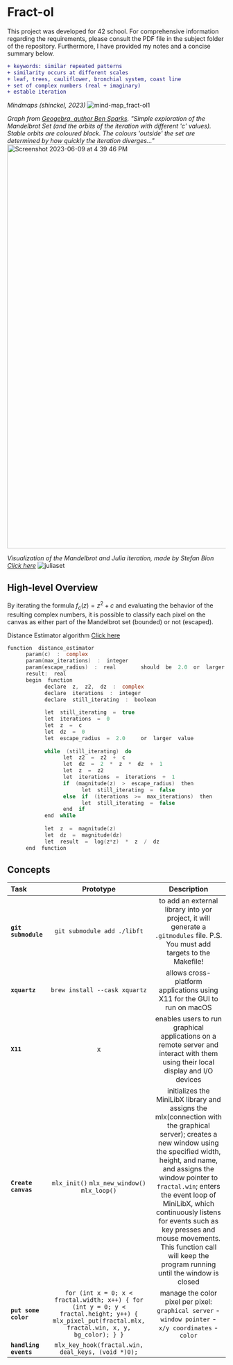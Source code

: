 # Fract-ol
This project was developed for 42 school. For comprehensive information regarding the requirements, please consult the PDF file in the subject folder of the repository. Furthermore, I have provided my notes and a concise summary below.
``` diff
+ keywords: similar repeated patterns
+ similarity occurs at different scales
+ leaf, trees, cauliflower, bronchial system, coast line
+ set of complex numbers (real + imaginary)
+ estable iteration
```
_Mindmaps (shinckel, 2023)_
![mind-map_fract-ol1](https://github.com/shinckel/fract-ol/assets/115558344/2ab02efd-7e0a-4ee9-90f2-67190a281f34)

_Graph from [Geogebra, author Ben Sparks](https://www.geogebra.org/m/BUVhcRSv#material/Npd3kBKn).
"Simple exploration of the Mandelbrot Set (and the orbits of the iteration with different 'c' values). Stable orbits are coloured black. The colours 'outside' the set are determined by how quickly the iteration diverges..."_
<img width="931" alt="Screenshot 2023-06-09 at 4 39 46 PM" src="https://github.com/shinckel/fract-ol/assets/115558344/17ff352b-6b10-4576-98d4-47d550d81e3c">

_Visualization of the Mandelbrot and Julia iteration, made by Stefan Bion [Click here](https://www.stefanbion.de/fraktal-generator/mandeliteration.htm)_
![juliaset](https://github.com/shinckel/fract-ol/assets/115558344/ff6bb7db-8d32-45e8-a765-10b30c5ba116)

## High-level Overview
By iterating the formula $f_{c}(z) = z^2 + c$ and evaluating the behavior of the resulting complex numbers, it is possible to classify each pixel on the canvas as either part of the Mandelbrot set (bounded) or not (escaped).

Distance Estimator algorithm [Click here](http://mrob.com/pub/muency/distanceestimator.html)
```c
function  distance_estimator
      param(c)  :  complex
      param(max_iterations)  :  integer
      param(escape_radius)  :  real        should  be  2.0  or  larger
      result:  real
      begin  function
            declare  z,  z2,  dz  :  complex
            declare  iterations  :  integer
            declare  still_iterating  :  boolean
             
            let  still_iterating  =  true
            let  iterations  =  0
            let  z  =  c
            let  dz  =  0
            let  escape_radius  =  2.0     or  larger  value
             
            while  (still_iterating)  do
                  let  z2  =  z2  +  c
                  let  dz  =  2  *  z  *  dz  +  1
                  let  z  =  z2
                  let  iterations  =  iterations  +  1
                  if  (magnitude(z)  >  escape_radius)  then
                        let  still_iterating  =  false
                  else  if  (iterations  >=  max_iterations)  then
                        let  still_iterating  =  false
                  end  if
            end  while
             
            let  z  =  magnitude(z)
            let  dz  =  magnitude(dz)
            let  result  =  log(z*z)  *  z  /  dz
      end  function
```

## Concepts

| Task | Prototype | Description |
|:----|:-----:|:--------:|
| **`git submodule`** | `git submodule add ./libft` | to add an external library into yor project, it will generate a `.gitmodules` file. P.S. You must add targets to the Makefile! |
| **`xquartz`** | `brew install --cask xquartz` | allows cross-platform applications using X11 for the GUI to run on macOS |
| **`X11`** | x | enables users to run graphical applications on a remote server and interact with them using their local display and I/O devices |
| **`Create canvas`** | `mlx_init()` `mlx_new_window()` `mlx_loop()` | initializes the MiniLibX library and assigns the mlx(connection with the graphical server); creates a new window using the specified width, height, and name, and assigns the window pointer to `fractal.win`; enters the event loop of MiniLibX, which continuously listens for events such as key presses and mouse movements. This function call will keep the program running until the window is closed |
|**`put some color`**|  `for (int x = 0; x < fractal.width; x++) { for (int y = 0; y < fractal.height; y++) { mlx_pixel_put(fractal.mlx, fractal.win, x, y, bg_color); } }` | manage the color pixel per pixel: `graphical server` - `window pointer` - `x/y coordinates` - `color` |
| **`handling events`** | `mlx_key_hook(fractal.win, deal_keys, (void *)0);` |  |
